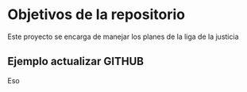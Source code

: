 # Objetivos de la repositorio

Este proyecto se encarga de manejar los planes de la liga de la justicia


## Ejemplo actualizar GITHUB

Eso


